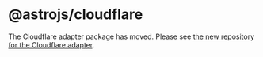 # @astrojs/cloudflare

The Cloudflare adapter package has moved. Please see [the new repository for the Cloudflare adapter](https://github.com/withastro/adapters/tree/main/packages/cloudflare).
